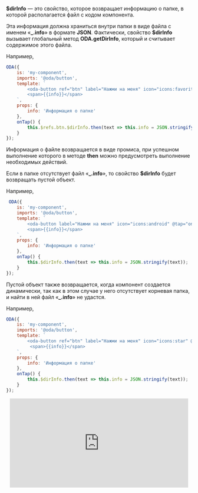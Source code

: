 **$dirInfo** — это свойство, которое возвращает информацию о папке, в которой располагается файл с кодом компонента.

Эта информация должна храниться внутри папки в виде файла с именем «**_.info**» в формате **JSON**. Фактически, свойство **$dirInfo** вызывает глобальный метод **ODA.getDirInfo**, который и считывает содержимое этого файла.

Например,

```javascript run_edit_[my-component.js]
ODA({
    is: 'my-component',
    imports: '@oda/button',
    template: `
        <oda-button ref="btn" label="Нажми на меня" icon="icons:favorite" @tap="onTap"></oda-button>
        <span>{{info}}</span>
    `,
    props: {
        info: 'Информация о папке'
    },
    onTap() {
        this.$refs.btn.$dirInfo.then(text => this.info = JSON.stringify(text));
    }
});
```

Информация о файле возвращается в виде промиса, при успешном выполнение которого в методе **then** можно предусмотреть выполнение необходимых действий.

Если в папке отсутствует файл «**_.info**», то свойство **$dirInfo** будет возвращать пустой объект.

Например,

```javascript run_edit_[my-component.js]
 ODA({
    is: 'my-component',
    imports: '@oda/button',
    template: `
        <oda-button label="Нажми на меня" icon="icons:android" @tap="onTap"></oda-button>
        <span>{{info}}</span>
    `,
    props: {
        info: 'Информация о папке'
    },
    onTap() {
        this.$dirInfo.then(text => this.info = JSON.stringify(text));
    }
});
```

Пустой объект также возвращается, когда компонент создается динамически, так как в этом случае у него отсутствует корневая папка, и найти в ней файл «**_.info**» не удастся.

Например,

```javascript run_edit_[my-component.js]
ODA({
    is: 'my-component',
    imports: '@oda/button',
    template: `
        <oda-button ref="btn" label="Нажми на меня" icon="icons:star" @tap="onTap"></oda-button>
         <span>{{info}}</span>
    `,
    props: {
        info: 'Информация о папке'
    },
    onTap() {
        this.$dirInfo.then(text => this.info = JSON.stringify(text));
    }
});
```

<div style="position:relative;padding-bottom:48%; margin:10px">
    <iframe src="https://www.youtube.com/embed/AFUXR_SlnYU?start=0" frameborder="0" allow="accelerometer; autoplay; encrypted-media; gyroscope; picture-in-picture" allowfullscreen
    	style="position:absolute;width:100%;height:100%;"></iframe>
</div>
